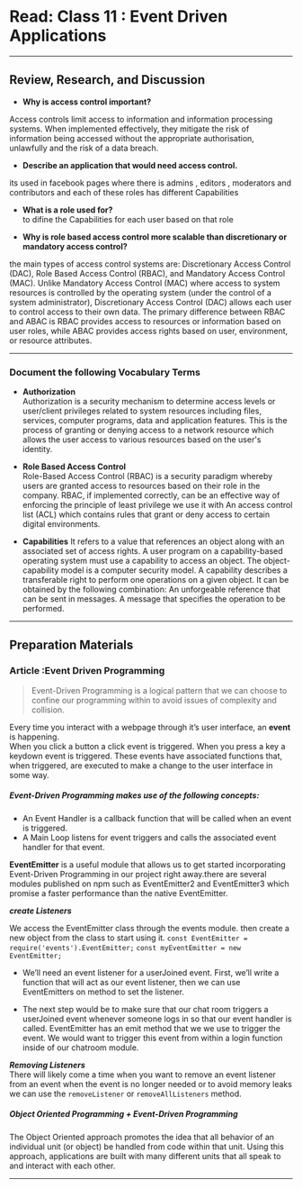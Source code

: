 # Read: Class 11 : Event Driven Applications

- - -

## Review, Research, and Discussion


* **Why is access control important?**

Access controls limit access to information and information processing systems. When implemented effectively, they mitigate the risk of information being accessed without the appropriate authorisation, unlawfully and the risk of a data breach.

* **Describe an application that would need access control.**

its used in facebook pages where there is admins , editors , moderators and contributors  and each of these roles has different Capabilities 

* **What is a role used for?**     
to difine the Capabilities for each user based on that role 

* **Why is role based access control more scalable than discretionary or mandatory access control?**

the main types of access control systems are: Discretionary Access Control (DAC), Role Based Access Control (RBAC), and Mandatory Access Control (MAC).
Unlike Mandatory Access Control (MAC) where access to system resources is controlled by the operating system (under the control of a system administrator), Discretionary Access Control (DAC) allows each user to control access to their own data. 
The primary difference between RBAC and ABAC is RBAC provides access to resources or information based on user roles, while ABAC provides access rights based on user, environment, or resource attributes. 
- - -

### Document the following Vocabulary Terms

* **Authorization**     
 Authorization is a security mechanism to determine access levels or user/client privileges related to system resources including files, services, computer programs, data and application features. This is the process of granting or denying access to a network resource which allows the user access to various resources based on the user's identity.   
  
* **Role Based Access Control**     
Role-Based Access Control (RBAC) is a security paradigm whereby users are granted access to resources based on their role in the company. RBAC, if implemented correctly, can be an effective way of enforcing the principle of least privilege we use it with An access control list (ACL) which contains rules that grant or deny access to certain digital environments. 

* **Capabilities** 
It refers to a value that references an object along with an associated set of access rights. A user program on a capability-based operating system must use a capability to access an object.
The object-capability model is a computer security model. A capability describes a transferable right to perform one operations on a given object. It can be obtained by the following combination: An unforgeable reference that can be sent in messages. A message that specifies the operation to be performed.


--- 

## Preparation Materials

### Article :Event Driven Programming

> Event-Driven Programming is a logical pattern that we can choose to confine our programming within to avoid issues of complexity and collision.


Every time you interact with a webpage through it’s user interface, an **event** is happening.    
When you click a button a click event is triggered. When you press a key a keydown event is triggered. These events have associated functions that, when triggered, are executed to make a change to the user interface in some way.    

##### Event-Driven Programming makes use of the following concepts:

* An Event Handler is a callback function that will be called when an event is triggered.    
* A Main Loop listens for event triggers and calls the associated event handler for that event.    

**EventEmitter** is a useful module  that allows us to get started incorporating Event-Driven Programming in our project right away.there are several modules published on npm such as EventEmitter2 and EventEmitter3 which promise a faster performance than the native EventEmitter.     

***create Listeners***   

We access the EventEmitter class through the events module. then create a new object from the class to start using it. 
`const EventEmitter = require('events').EventEmitter;` `const myEventEmitter = new EventEmitter;`     

* We’ll need an event listener for a userJoined event. First, we’ll write a function that will act as our event listener, then we can use EventEmitters on method to set the listener.   

* The next step would be to make sure that our chat room triggers a userJoined event whenever someone logs in so that our event handler is called. EventEmitter has an emit method that we we use to trigger the event. We would want to trigger this event from within a login function inside of our chatroom module.    

***Removing Listeners***   
There will likely come a time when you want to remove an event listener from an event when the event is no longer needed or to avoid memory leaks    
we can use the `removeListener` or `removeAllListeners` method.    

##### Object Oriented Programming + Event-Driven Programming    
The Object Oriented approach promotes the idea that all behavior of an individual unit (or object) be handled from code within that unit. Using this approach, applications are built with many different units that all speak to and interact with each other.   

- - - 
